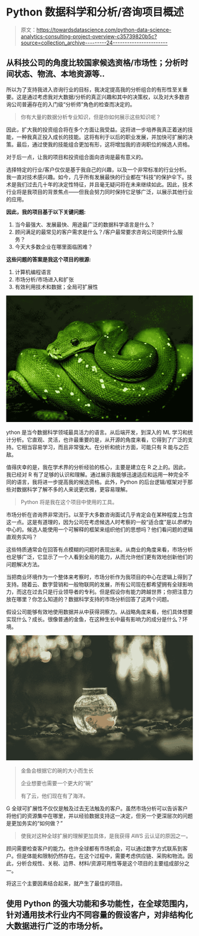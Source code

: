 # Python 数据科学和分析/咨询项目概述

> 原文：<https://towardsdatascience.com/python-data-science-analytics-consulting-project-overview-c35739820b5c?source=collection_archive---------24----------------------->

## 从科技公司的角度比较国家候选资格/市场性；分析时间状态、物流、本地资源等..

所以为了支持我进入咨询行业的目标，我决定提高我的分析组合的有形性至关重要。这是通过考虑我对大数据/分析的真正兴趣和其中的决策权，以及对大多数咨询公司普遍存在的入门级“分析师”角色的检查而决定的。

> 你有大量的数据分析专业知识，但是你如何展示这些知识呢？

因此，扩大我的投资组合将在多个方面让我受益。这将进一步培养我真正着迷的技能，一种我真正投入成长的技能。这将有利于以后的职业发展，并加快可扩展的决策。最后，通过使我的技能组合更加有形，这将增加我的咨询职位的候选人资格。

对于后一点，让我的项目和投资组合面向咨询是最有意义的。

选择特定的行业/客户仅仅是基于我自己的兴趣，以及一个非常标准的行业分析。我一直对技术感兴趣。如今，几乎所有发展最快的行业都在“科技”的保护伞下。技术是我们过去几十年的决定性特征，并且毫无疑问将在未来继续如此。因此，技术行业将是我项目的背景焦点——但我会努力同时保持它足够广泛，以展示其他行业的应用。

**因此，我的项目基于以下关键问题:**

1.  当今最强大、发展最快、用途最广泛的数据科学语言是什么？
2.  顾问满足的最常见的客户需求是什么？/客户最常要求咨询公司提供什么服务？
3.  今天大多数企业在哪里面临困难？

**这些问题的答案是我这个项目的根源:**

1.  计算机编程语言
2.  市场分析/市场进入和扩张
3.  有效利用技术和数据；全局可扩展性

![](img/889b4decf76d96d25a0b1c673cbd2c35.png)

ython 是当今数据科学领域最具活力的语言。从后端开发，到深入的 ML 学习和统计分析。它直观、灵活，也许最重要的是，从开源的角度来看，它得到了广泛的支持。它相当容易学习，而且非常强大。在分析和统计方面，可能只有 R 能与之匹敌。

值得庆幸的是，我在学术界的分析经验的核心，主要是建立在 R 之上的。因此，我已经对 R 有了足够的认识和理解。通过展示我能够迅速适应和运用一种完全不同的语言，我将进一步提高我的候选资格。此外，Python 的后台逻辑/框架对于那些对数据科学了解不多的人来说更优雅，更容易理解。

> Python 将是我在这个项目中使用的工具。

市场分析在咨询界非常流行。以至于大多数咨询面试几乎肯定会在某种程度上包含这一点。这是有道理的，因为公司在考虑候选人时考察的一般“适合度”是以*思维*为中心的。候选人能使用一个可解释的框架来组织他们的思想吗？他们看问题的逻辑直观务实吗？

这些特质通常会在回答有点模糊的问题时表现出来。从商业的角度来看，市场分析也足够广泛，它显示了一个人看到全局的能力，从而允许他们更有效地创新他们的问题解决方法。

当把商业环境作为一个整体来考察时，市场分析作为我项目的中心在逻辑上得到了支持。随着云、数字营销和一般物联网的发展，所有公司现在都希望拥有全球影响力，而这在过去只是行业领导者的专利。但是假设你有能力跨越世界；你把注意力放在哪里？你怎么知道的？数据科学支持的市场分析回答了这两个问题。

假设公司能够有效地使用数据并从中获得洞察力。从战略角度来看，他们具体想要实现什么？成长。很像普通的金鱼，在这种生长中最有影响力的成分是什么？环境。

![](img/2f16d4a8f7c316cdc750aa8d640a00c0.png)

> 金鱼会根据它的碗的大小而生长
> 
> 企业想要也需要一个更大的“碗”
> 
> 有了云，他们现在有了海洋。

G 全球可扩展性不仅仅是触及过去无法触及的客户。虽然市场分析可以告诉客户将他们的资源集中在哪里，并以经验数据支持这一决定，但另一个更深层次的问题是更加务实的“如何做？”

> 使我对这种全球扩展的理解更加具体，是我获得 AWS 云认证的原因之一。

顾问需要检查客户的能力。也许全球都有市场机会，可以通过数字方式联系到客户。但是体能和限制仍然存在。在这个过程中，需要考虑供应链、采购和物流。因此，分析合规性、关税、边界、材料/资源可用性等是这个项目的主要组成部分之一。

将这三个主要因素结合起来，就产生了最佳的项目。

## 使用 Python 的强大功能和多功能性，在全球范围内，针对通用技术行业内不同容量的假设客户，对非结构化大数据进行广泛的市场分析。